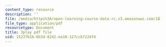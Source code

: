 ```yaml
---
content_type: resource
description: ''
file: /media/https%3A/open-learning-course-data-rc.s3.amazonaws.com/18-01sc-single-variable-calculus-fall-2010/15237b1b6b3d8242ea10127ccb7224f4_60VGKnYBpbg.pdf
file_type: application/pdf
resourcetype: Document
title: 3play pdf file
uid: 15237b1b-6b3d-8242-ea10-127ccb7224f4
---
```

